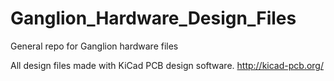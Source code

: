 # Ganglion_Hardware_Design_Files
General repo for Ganglion hardware files 

All design files made with KiCad PCB design software.
http://kicad-pcb.org/

